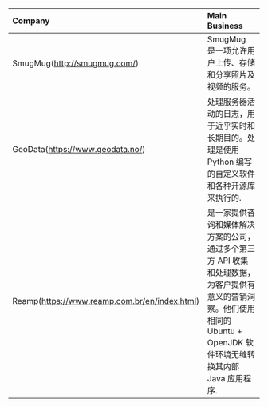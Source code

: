 |Company | Main Business
|:-|:-|
|SmugMug(http://smugmug.com/)|SmugMug 是一项允许用户上传、存储和分享照片及视频的服务。
|GeoData(https://www.geodata.no/)|处理服务器活动的日志，用于近乎实时和长期目的。处理是使用 Python 编写的自定义软件和各种开源库来执行的.
|Reamp(https://www.reamp.com.br/en/index.html)|是一家提供咨询和媒体解决方案的公司，通过多个第三方 API 收集和处理数据，为客户提供有意义的营销洞察。他们使用相同的 Ubuntu + OpenJDK 软件环境无缝转换其内部 Java 应用程序.
